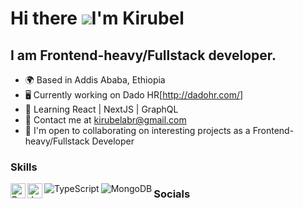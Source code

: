 
Hi there ![](https://user-images.githubusercontent.com/18350557/176309783-0785949b-9127-417c-8b55-ab5a4333674e.gif)I'm Kirubel 
========================================================================================================================================

I am Frontend-heavy/Fullstack developer.
---------------------------------------

* 🌍 Based in Addis Ababa, Ethiopia
* 🖥️ Currently working on Dado HR[http://dadohr.com/]
* 🧠 Learning React | NextJS | GraphQL
* 💬 Contact me at [kirubelabr@gmail.com](mailto:kirubelabr@gmail.com)
* 🤝 I'm open to collaborating on interesting projects as a Frontend-heavy/Fullstack Developer

### Skills

<p>
<img align="left" src="https://cdn-icons-png.flaticon.com/512/1126/1126012.png" width="24" height="24" alt="ReactJS">
<img align="left" src="https://cdn-icons-png.flaticon.com/512/5968/5968292.png" width="24" height="24" alt="JavaScript">
<img align="left" src="https://img.icons8.com/?size=32&id=uJM6fQYqDaZK&format=png" alt="TypeScript">
<img align="left" src="https://img.icons8.com/?size=32&id=74402&format=png" alt="MongoDB">

</p>

### Socials
